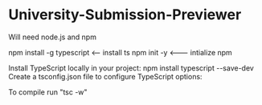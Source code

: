 # University-Submission-Previewer
Will need node.js and npm

npm install -g typescript <-- install ts
npm init -y <--- intialize npm 


Install TypeScript locally in your project: npm install typescript --save-dev
Create a tsconfig.json file to configure TypeScript options:

To compile run "tsc -w"
